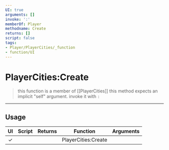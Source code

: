 ```yaml
---
UI: true
arguments: []
invoke: ':'
memberOf: Player
methodname: Create
returns: []
script: false
tags:
- Player/PlayerCities/_function
- function/UI
---
```

# PlayerCities:Create
> this function is a member of [[PlayerCities]]
> this method expects an implicit "self" argument. invoke it with `:`
-----
## Usage
|  UI | Script | Returns | Function | Arguments |
|:---:|:------:|-------:|:--------:|:---------|
|✓| ||PlayerCities:Create||
